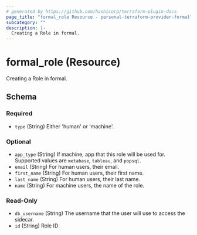```yaml
---
# generated by https://github.com/hashicorp/terraform-plugin-docs
page_title: "formal_role Resource - personal-terraform-provider-formal"
subcategory: ""
description: |-
  Creating a Role in formal.
---
```


# formal_role (Resource)

Creating a Role in formal.



<!-- schema generated by tfplugindocs -->
## Schema

### Required

- `type` (String) Either 'human' or 'machine'.

### Optional

- `app_type` (String) If machine, app that this role will be used for. Supported values are `metabase`, `tableau`, and `popsql`.
- `email` (String) For human users, their email.
- `first_name` (String) For human users, their first name.
- `last_name` (String) For human users, their last name.
- `name` (String) For machine users, the name of the role.

### Read-Only

- `db_username` (String) The username that the user will use to access the sidecar.
- `id` (String) Role ID


